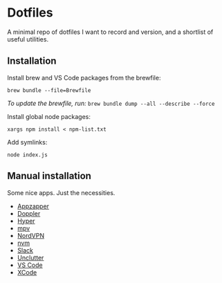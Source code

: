 # Dotfiles

A minimal repo of dotfiles I want to record and version, and a shortlist of useful utilities.

## Installation

Install brew and VS Code packages from the brewfile:

```shell
brew bundle --file=Brewfile
```

_To update the brewfile, run:_ `brew bundle dump --all --describe --force`

Install global node packages:

```shell
xargs npm install < npm-list.txt
```

Add symlinks:

```shell
node index.js
```

## Manual installation

Some nice apps. Just the necessities.

- [Appzapper](https://www.appzapper.com/)
- [Doppler](https://brushedtype.co/doppler/)
- [Hyper](https://hyper.is/)
- [mpv](https://mpv.io/installation/)
- [NordVPN](https://nordvpn.com/)
- [nvm](https://github.com/nvm-sh/nvm)
- [Slack](https://slack.com/)
- [Unclutter](https://unclutterapp.com/)
- [VS Code](https://code.visualstudio.com/)
- [XCode](https://apps.apple.com/us/app/xcode/id497799835?mt=12/)
